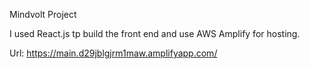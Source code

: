 Mindvolt Project

I used React.js tp build the front end and use AWS Amplify for hosting. 

Url: https://main.d29jblgjrm1maw.amplifyapp.com/

